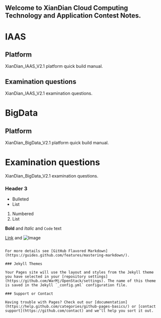 ## Welcome to XianDian Cloud Computing Technology and Application Contest Notes.
# IAAS
## Platform
XianDian_IAAS_V2.1 platform quick build manual.
## Examination questions
XianDian_IAAS_V2.1 examination questions.

# BigData
## Platform
XianDian_BigData_V2.1 platform quick build manual.
# Examination questions
XianDian_BigData_V2.1 examination questions.

### Header 3

- Bulleted
- List

1. Numbered
2. List

**Bold** and _Italic_ and `Code` text

[Link](url) and ![Image](src)
```

For more details see [GitHub Flavored Markdown](https://guides.github.com/features/mastering-markdown/).

### Jekyll Themes

Your Pages site will use the layout and styles from the Jekyll theme you have selected in your [repository settings](https://github.com/WarMj/OpenStack/settings). The name of this theme is saved in the Jekyll `_config.yml` configuration file.

### Support or Contact

Having trouble with Pages? Check out our [documentation](https://help.github.com/categories/github-pages-basics/) or [contact support](https://github.com/contact) and we’ll help you sort it out.
